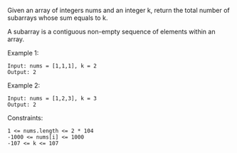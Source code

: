 Given an array of integers nums and an integer k, return the total number of subarrays whose sum equals to k.

A subarray is a contiguous non-empty sequence of elements within an array.

 

Example 1:
```
Input: nums = [1,1,1], k = 2
Output: 2
```
Example 2:
```
Input: nums = [1,2,3], k = 3
Output: 2
 ```

Constraints:
```
1 <= nums.length <= 2 * 104
-1000 <= nums[i] <= 1000
-107 <= k <= 107
```
